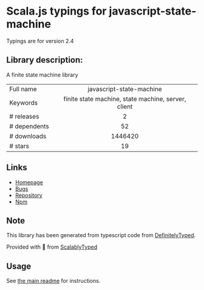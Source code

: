 
# Scala.js typings for javascript-state-machine

Typings are for version 2.4

## Library description:
A finite state machine library

|                    |                 |
| ------------------ | :-------------: |
| Full name          | javascript-state-machine |
| Keywords           | finite state machine, state machine, server, client |
| # releases         | 2 |
| # dependents       | 52 |
| # downloads        | 1446420 |
| # stars            | 19 |

## Links
- [Homepage](https://github.com/jakesgordon/javascript-state-machine)
- [Bugs](https://github.com/jakesgordon/javascript-state-machine/issues)
- [Repository](https://github.com/jakesgordon/javascript-state-machine)
- [Npm](https://www.npmjs.com/package/javascript-state-machine)
    


## Note
This library has been generated from typescript code from [DefinitelyTyped](https://definitelytyped.org).

Provided with :purple_heart: from [ScalablyTyped](https://github.com/oyvindberg/ScalablyTyped)

## Usage
See [the main readme](../../readme.md) for instructions.


